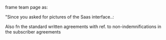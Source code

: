 frame team page as:

"Since you asked for pictures of the Saas interface..:

Also fn the standard written agreements with ref. to non-indemnifications in the subscriber agreements
